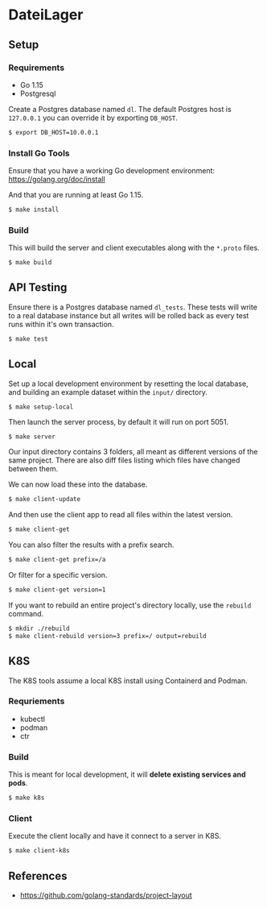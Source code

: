 # DateiLager

## Setup

### Requirements

- Go 1.15
- Postgresql

Create a Postgres database named `dl`. The default Postgres host is `127.0.0.1` you can override it by
exporting `DB_HOST`.

```bash
$ export DB_HOST=10.0.0.1
```

### Install Go Tools

Ensure that you have a working Go development environment: https://golang.org/doc/install

And that you are running at least Go 1.15.

```bash
$ make install
```

### Build

This will build the server and client executables along with the `*.proto` files.

```bash
$ make build
```

## API Testing

Ensure there is a Postgres database named `dl_tests`. These tests will write to a real database instance
but all writes will be rolled back as every test runs within it's own transaction.

```bash
$ make test
```

## Local

Set up a local development environment by resetting the local database, and building an example dataset
within the `input/` directory.

```bash
$ make setup-local
```

Then launch the server process, by default it will run on port 5051.

```
$ make server
```

Our input directory contains 3 folders, all meant as different versions of the same project. There are also
diff files listing which files have changed between them.

We can now load these into the database.

```bash
$ make client-update
```

And then use the client app to read all files within the latest version.

```bash
$ make client-get
```

You can also filter the results with a prefix search.

```bash
$ make client-get prefix=/a
```

Or filter for a specific version.

```bash
$ make client-get version=1
```

If you want to rebuild an entire project's directory locally, use the `rebuild` command.

```bash
$ mkdir ./rebuild
$ make client-rebuild version=3 prefix=/ output=rebuild
```

## K8S

The K8S tools assume a local K8S install using Containerd and Podman.

### Requriements

- kubectl
- podman
- ctr

### Build

This is meant for local development, it will **delete existing services and pods**.

```bash
$ make k8s
```

### Client

Execute the client locally and have it connect to a server in K8S.

```bash
$ make client-k8s
```

## References

- https://github.com/golang-standards/project-layout
